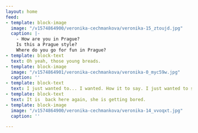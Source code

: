 ```yaml
---
layout: home
feed:
- template: block-image
  image: "/v1574864900/veronika-cechmankova/veronika-15_ztoujd.jpg"
  caption: |-
    - How are you in Prague?
    Is this a Prague style?
    Where do you go for fun in Prague?
- template: block-text
  text: Oh yeah, those young breads.
- template: block-image
  image: "/v1574864901/veronika-cechmankova/veronika-0_myc59w.jpg"
  caption: ''
- template: block-text
  text: I just wanted to... I wanted. How it to say. I just wanted to say, that…
- template: block-text
  text: It is  back here again, she is getting bored.
- template: block-image
  image: "/v1574864900/veronika-cechmankova/veronika-14_vvoqxt.jpg"
  caption: ''

---
```

